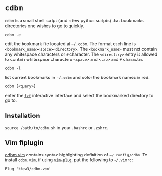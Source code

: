 # `cdbm`

`cdbm` is a small shell script (and a few python scripts) that bookmarks directories one wishes to go to quickly.

```
cdbm -e
```

edit the bookmark file located at `~/.cdbm`.
The format each line is `<bookmark_name><space><directory>`.
The `<bookmark_name>` must not contain any whitespace characters or `#` character.
The `<directory>` entry is allowed to contain whitespace characters `<space>` and `<tab>` and `#` character.

```
cdbm -l
```

list current bookmarks in `~/.cdbm` and color the bookmark names in red.


```
cdbm [<query>]
```

enter the [`fzf`](https://github.com/junegunn/fzf) interactive interface and select the bookmarked directory to go to.


## Installation

`source /path/to/cdbm.sh` in your `.bashrc` or `.zshrc`.

## Vim ftplugin

[cdbm.vim](cdbm.vim) contains syntax highlighting definition of `~/.config/cdbm`.
To install `cdbm.vim`, if using [`vim-plug`](https://github.com/junegunn/vim-plug), put the following to `~/.vimrc`:

```vim
Plug 'kkew3/cdbm.vim'
```
